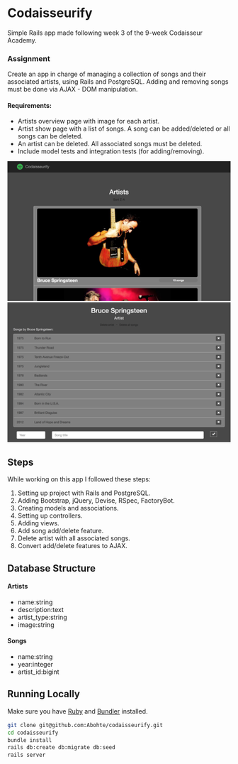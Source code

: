 # Codaisseurify

Simple Rails app made following week 3 of the 9-week Codaisseur Academy.

### Assignment
Create an app in charge of managing a collection of songs and their associated artists, using Rails and PostgreSQL. Adding and removing songs must be done via AJAX - DOM manipulation.

#### Requirements:
- Artists overview page with image for each artist.
- Artist show page with a list of songs. A song can be added/deleted or all songs can be deleted.
- An artist can be deleted. All associated songs must be deleted.
- Include model tests and integration tests (for adding/removing).

![Home Page](app/assets/images/CodaisseurifyHomePage.png)
![Artist Page](app/assets/images/CodaisseurifyArtistPage.png)

## Steps

While working on this app I followed these steps:

1. Setting up project with Rails and PostgreSQL.
2. Adding Bootstrap, jQuery, Devise, RSpec, FactoryBot.
3. Creating models and associations.
4. Setting up controllers.
5. Adding views.
6. Add song add/delete feature.
7. Delete artist with all associated songs.
8. Convert add/delete features to AJAX.

## Database Structure

#### Artists
  * name:string
  * description:text
  * artist_type:string
  * image:string

#### Songs
  * name:string
  * year:integer
  * artist_id:bigint


## Running Locally

Make sure you have [Ruby](https://www.ruby-lang.org/en/) and [Bundler](http://bundler.io/) installed.

```bash
git clone git@github.com:Abohte/codaisseurify.git
cd codaisseurify
bundle install
rails db:create db:migrate db:seed
rails server
```

